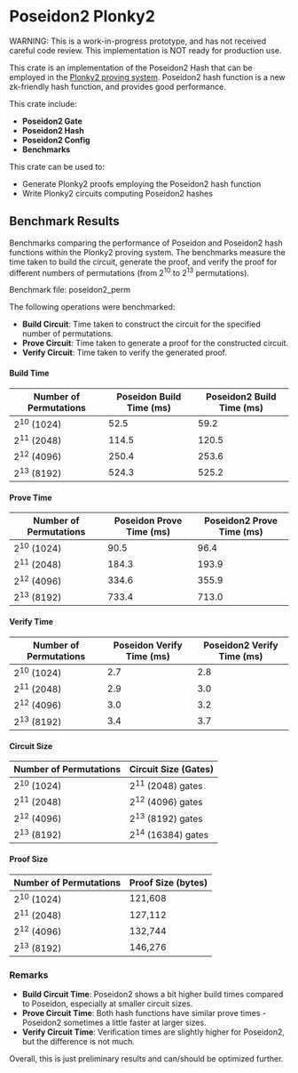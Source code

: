 # Poseidon2 Plonky2
WARNING: This is a work-in-progress prototype, and has not received careful code review. This implementation is NOT ready for production use.

This crate is an implementation of the Poseidon2 Hash that can be employed in the [Plonky2 proving system](https://github.com/0xPolygonZero/plonky2). Poseidon2 hash function is a new zk-friendly hash function, and provides good performance.

This crate include:

- **Poseidon2 Gate**
- **Poseidon2 Hash**
- **Poseidon2 Config**
- **Benchmarks**

This crate can be used to:

- Generate Plonky2 proofs employing the Poseidon2 hash function
- Write Plonky2 circuits computing Poseidon2 hashes

## Benchmark Results

Benchmarks comparing the performance of Poseidon and Poseidon2 hash functions within the Plonky2 proving system. The benchmarks measure the time taken to build the circuit, generate the proof, and verify the proof for different numbers of permutations (from 2<sup>10</sup> to 2<sup>13</sup> permutations).

Benchmark file: poseidon2_perm

The following operations were benchmarked:

- **Build Circuit**: Time taken to construct the circuit for the specified number of permutations.
- **Prove Circuit**: Time taken to generate a proof for the constructed circuit.
- **Verify Circuit**: Time taken to verify the generated proof.

#### Build Time

| Number of Permutations | Poseidon Build Time (ms) | Poseidon2 Build Time (ms) |
|------------------------|------------------|------------------|
| 2<sup>10</sup> (1024)  | 52.5             | 59.2             |
| 2<sup>11</sup> (2048)  | 114.5            | 120.5            |
| 2<sup>12</sup> (4096)  | 250.4            | 253.6            |
| 2<sup>13</sup> (8192)  | 524.3            | 525.2            |

#### Prove Time

| Number of Permutations | Poseidon Prove Time (ms) | Poseidon2 Prove Time (ms) |
|------------------------|------------------|-------------------|
| 2<sup>10</sup> (1024)  | 90.5             | 96.4              |
| 2<sup>11</sup> (2048)  | 184.3            | 193.9             |
| 2<sup>12</sup> (4096)  | 334.6            | 355.9             |
| 2<sup>13</sup> (8192)  | 733.4            | 713.0             |

#### Verify Time

| Number of Permutations | Poseidon Verify Time (ms) | Poseidon2 Verify Time (ms) |
|------------------------|-------------------|--------------------|
| 2<sup>10</sup> (1024)  | 2.7               | 2.8                |
| 2<sup>11</sup> (2048)  | 2.9               | 3.0                |
| 2<sup>12</sup> (4096)  | 3.0               | 3.2                |
| 2<sup>13</sup> (8192)  | 3.4               | 3.7                |

#### Circuit Size

| Number of Permutations | Circuit Size (Gates)         |
|------------------------|------------------------------|
| 2<sup>10</sup> (1024)  | 2<sup>11</sup> (2048) gates  |
| 2<sup>11</sup> (2048)  | 2<sup>12</sup> (4096) gates  |
| 2<sup>12</sup> (4096)  | 2<sup>13</sup> (8192) gates  |
| 2<sup>13</sup> (8192)  | 2<sup>14</sup> (16384) gates |

#### Proof Size

| Number of Permutations | Proof Size (bytes) |
|------------------------|--------------------|
| 2<sup>10</sup> (1024)  | 121,608            |
| 2<sup>11</sup> (2048)  | 127,112            |
| 2<sup>12</sup> (4096)  | 132,744            |
| 2<sup>13</sup> (8192)  | 146,276            |


### Remarks

- **Build Circuit Time**: Poseidon2 shows a bit higher build times compared to Poseidon, especially at smaller circuit sizes.
- **Prove Circuit Time**: Both hash functions have similar prove times - Poseidon2 sometimes a little faster at larger sizes.
- **Verify Circuit Time**: Verification times are slightly higher for Poseidon2, but the difference is not much.

Overall, this is just preliminary results and can/should be optimized further.
